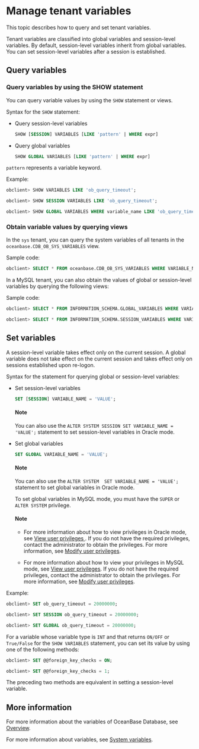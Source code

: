 # Manage tenant variables

This topic describes how to query and set tenant variables.

Tenant variables are classified into global variables and session-level variables. By default, session-level variables inherit from global variables. You can set session-level variables after a session is established.

## Query variables

### Query variables by using the SHOW statement

You can query variable values by using the `SHOW` statement or views.

Syntax for the `SHOW` statement:

* Query session-level variables

   ```sql
   SHOW [SESSION] VARIABLES [LIKE 'pattern' | WHERE expr]
   ```

* Query global variables

   ```sql
   SHOW GLOBAL VARIABLES [LIKE 'pattern' | WHERE expr]
   ```

`pattern` represents a variable keyword.

Example:

```sql
obclient> SHOW VARIABLES LIKE 'ob_query_timeout';

obclient> SHOW SESSION VARIABLES LIKE 'ob_query_timeout';

obclient> SHOW GLOBAL VARIABLES WHERE variable_name LIKE 'ob_query_timeout';
```

### Obtain variable values by querying views

In the `sys` tenant, you can query the system variables of all tenants in the `oceanbase.CDB_OB_SYS_VARIABLES` view.

Sample code:

```sql
obclient> SELECT * FROM oceanbase.CDB_OB_SYS_VARIABLES WHERE VARIABLE_NAME = 'ob_query_timeout';
```

In a MySQL tenant, you can also obtain the values of global or session-level variables by querying the following views:

Sample code:

```sql
obclient> SELECT * FROM INFORMATION_SCHEMA.GLOBAL_VARIABLES WHERE VARIABLE_NAME = 'ob_query_timeout';

obclient> SELECT * FROM INFORMATION_SCHEMA.SESSION_VARIABLES WHERE VARIABLE_NAME = 'ob_query_timeout';
```

## Set variables

A session-level variable takes effect only on the current session. A global variable does not take effect on the current session and takes effect only on sessions established upon re-logon.

Syntax for the statement for querying global or session-level variables:

* Set session-level variables

   ```sql
   SET [SESSION] VARIABLE_NAME = 'VALUE';
   ```

  <main id="notice" type='explain'>
    <h4>Note</h4>
    <p>You can also use the <code>ALTER SYSTEM SESSION SET VARIABLE_NAME = 'VALUE';</code> statement to set session-level variables in Oracle mode. </p>
  </main>

* Set global variables

   ```sql
   SET GLOBAL VARIABLE_NAME = 'VALUE';
   ```

  <main id="notice" type='explain'>
  <h4>Note</h4>
  <p>You can also use the <code>ALTER SYSTEM  SET VARIABLE_NAME = 'VALUE';</code> statement to set global variables in Oracle mode. </P>
  </main>

   To set global variables in MySQL mode, you must have the `SUPER` or `ALTER SYSTEM` privilege.

  <main id="notice" type='explain'>
    <h4>Note</h4>
    <ul>
    <li>
    <p>For more information about how to view privileges in Oracle mode, see <a href="900.manage-users-and-permissions/200.oracle-mode/400.view-the-user-permissions-of-oracle-mode.md">View user privileges </a>. If you do not have the required privileges, contact the administrator to obtain the privileges. For more information, see <a href="900.manage-users-and-permissions/200.oracle-mode/500.modify-user-permissions-for-oralce-tenant-of-oracle-mode.md">Modify user privileges</a>. </p>
    </li>
    <li>
    <p>For more information about how to view your privileges in MySQL mode, see <a href="900.manage-users-and-permissions/200.oracle-mode/400.view-the-user-permissions-of-oracle-mode.md">View user privileges</a>. If you do not have the required privileges, contact the administrator to obtain the privileges. For more information, see <a href="900.manage-users-and-permissions/200.oracle-mode/500.modify-user-permissions-for-oralce-tenant-of-oracle-mode.md">Modify user privileges</a>. </p>
    </li>
    </ul>
  </main>

Example:

```sql
obclient> SET ob_query_timeout = 20000000;

obclient> SET SESSION ob_query_timeout = 20000000;

obclient> SET GLOBAL ob_query_timeout = 20000000;
```

For a variable whose variable type is `INT` and that returns `ON/OFF` or `True/False` for the `SHOW VARIABLES` statement, you can set its value by using one of the following methods:

```sql
obclient> SET @@foreign_key_checks = ON;

obclient> SET @@foreign_key_checks = 1;
```

The preceding two methods are equivalent in setting a session-level variable.

## More information

For more information about the variables of OceanBase Database, see [Overview](../200.configuration-management/100.configuration-management-introduction.md).

For more information about variables, see [System variables](../../../500.system-reference/200.system-variable/100.overview-of-system-variables.md).
